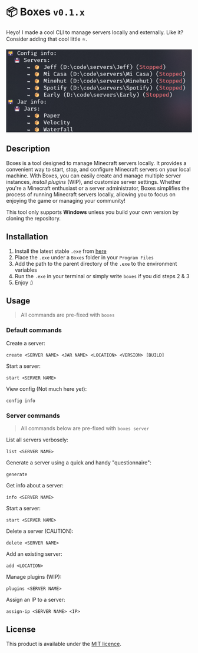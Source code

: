 # 📦 Boxes `v0.1.x`

Heyo! I made a cool CLI to manage servers locally and externally. Like it? Consider adding that cool little ⭐. 

![Preview](images/preview.png)

## Description
Boxes is a tool designed to manage Minecraft servers locally. It provides a convenient way to start, stop, and configure Minecraft servers on your local machine. With Boxes, you can easily create and manage multiple server instances, *install plugins* (WIP), and customize server settings. Whether you're a Minecraft enthusiast or a server administrator, Boxes simplifies the process of running Minecraft servers locally, allowing you to focus on enjoying the game or managing your community!

This tool only supports **Windows** unless you build your own version by cloning the repository.


## Installation

1. Install the latest stable `.exe` from [here](https://github.com/Azuyamat/Boxes/releases/latest)
2. Place the `.exe` under a `Boxes` folder in your `Program Files`
3. Add the path to the parent directory of the `.exe` to the environment variables
4. Run the `.exe` in your terminal or simply write `boxes` if you did steps 2 & 3
5. Enjoy :)

## Usage

> All commands are pre-fixed with `boxes`

### Default commands

Create a server:

`create <SERVER NAME> <JAR NAME> <LOCATION> <VERSION> [BUILD]`

Start a server:

`start <SERVER NAME>`

View config (Not much here yet):

`config info`

### Server commands

> All commands below are pre-fixed with `boxes server`

List all servers verbosely:

`list <SERVER NAME>`

Generate a server using a quick and handy "questionnaire":

`generate`

Get info about a server:

`info <SERVER NAME>`

Start a server:

`start <SERVER NAME>`

Delete a server (CAUTION):

`delete <SERVER NAME>`

Add an existing server:

`add <LOCATION>`

Manage plugins (WIP):

`plugins <SERVER NAME>`

Assign an IP to a server:

`assign-ip <SERVER NAME> <IP>`

## License

This product is available under the [MIT licence](https://opensource.org/licenses/MIT).